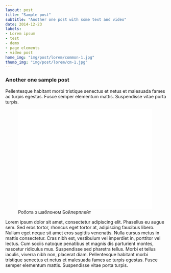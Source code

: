 ```yaml
---
layout: post
title: "Sample post"
subtitle: "Another one post with some text and video"
date: 2014-12-23
labels: 
- Lorem ipsum
- test 
- demo
- page elements
- video post
home_img: "img/post/lorem/common-1.jpg"
thumb_img: "img/post/lorem/cm-1.jpg"
---
```

<h3 class="typo_serif typo_center">Another one sample post</h3>
<p>Pellentesque habitant morbi tristique senectus et netus et malesuada fames ac turpis egestas. Fusce semper elementum mattis. Suspendisse vitae porta turpis. </p>
<figure class="video_center">
    <div>
        <iframe width="420" height="315" src="//www.youtube.com/embed/kPDnw3_1GOI" frameborder="0" allowfullscreen></iframe>
    </div>
    <figcaption>Робота з шаблоном Бойлерплейт</figcaption>
</figure>
<p>Lorem ipsum dolor sit amet, consectetur adipiscing elit. Phasellus eu augue sem. Sed eros tortor, rhoncus eget tortor at, adipiscing faucibus libero. Nullam eget neque sit amet eros sagittis venenatis. Nulla cursus metus in mattis consectetur. Cras nibh est, vestibulum vel imperdiet in, porttitor vel lectus. Cum sociis natoque penatibus et magnis dis parturient montes, nascetur ridiculus mus. Suspendisse sed pharetra tellus. Morbi et tellus iaculis, viverra nibh non, placerat diam. Pellentesque habitant morbi tristique senectus et netus et malesuada fames ac turpis egestas. Fusce semper elementum mattis. Suspendisse vitae porta turpis. </p>